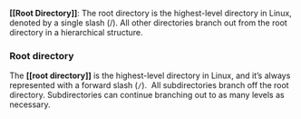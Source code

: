 **[[Root Directory]]**: The root directory is the highest-level directory in Linux, denoted by a single slash (/). All other directories branch out from the root directory in a hierarchical structure.

### Root directory

The **[[root directory]]** is the highest-level directory in Linux, and it’s always represented with a forward slash (`/`).  All subdirectories branch off the root directory. Subdirectories can continue branching out to as many levels as necessary.